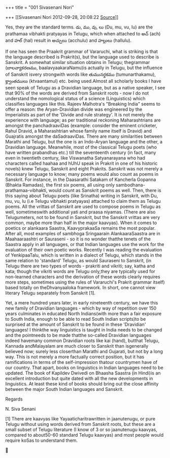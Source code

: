 +++
title = "001 Sivasenani Nori"

+++
[[Sivasenani Nori	2012-09-28, 20:08:22 [Source](https://groups.google.com/g/bvparishat/c/DxxUrTRCtSo)]]



Yes, they are the standard terms. డు, ము, వు, లు (Du, mu, vu, lu) are the prathamaa vibhakti pratyayas in Telugu, which when attached to అచ్ (ach) and హల్ (hal) result in అచ్చులు (acchulu) and హల్లులు (hallulu).



If one has seen the Praakrit grammar of Vararuchi, what is striking is that the language described is Prakrit(s), but the language used to describe is Sanskrit. A somewhat similar situation obtains in Telugu; thegrammar (బాలవ్యాకరణము, baalavyaakaraNamu)is actually in Telugu, but the influence of Sanskrit isvery strongwith words like తుమునర్థకము (tumunarthakamu), క్త్వాంతములు (ktvaantamul) etc. being used.Almost all scholarly books I have seen speak of Telugu as a Dravidian language, but as a native speaker, I see that 90% of the words are derived from Sanskrit roots - now I do not understand the nomological status of a science (Linguistics) which classifies languages like this. Rajeev Malhotra's "Breaking India" seems to offer a reason: the Aryan-Dravidian divide was engineered by the Imperialists as part of the 'Divide and rule strategy'. It is not merely the experience with language; as per traditional reckoning Maharashtrians are amongst the panchadraaviDas (example: consider the eminent cricketer, Rahul Dravid, a Maharashtrian whose family name itself is Dravid) and Guajratis amongst the daSadraaviDas. There are many similarities between Marathi and Telugu, but the one is an Indo-Aryan language and the other, a Dravidian language. Meanwhile, most of the classical Telugu poets (who have written prabandhas etc.) till the seventeenth century (in fact, many even in twentieth century, like Viswanatha Satyanarayana who had characters called haahaa and hUhU speak in Prakrit in one of his historic novels) knew Telugu, Sanskrit and eight Prakrits. Sanskrit was not merely a necessary language to know; many poems would also count as poems in Sanskrit. For instance, in the Daasarathi Satakam of Kancherla Gopanna (Bhakta Ramadas), the first six poems, all using only sambodhana-prathamaa-vibhakti, would count as Sanskrit poems as well. Then, there is this saying about Telugu poets (like Srinatha) writing in Sanskrit, with Du, mu, vu, lu (i.e Telugu vibhakti pratyayas) attached to claim them as Telugu poems. All the vrittas of Sanskrit are used to compose poems in Telugu as well, sometimeswith additional yati and praasa niyamas. (There are also Telugumeters, not to be found in Sanskrit, but the Sanskrit vrittas are very common, maybe more than half in the major kaavyas). When it comes to poetics or alankaara Saastra, KaavyprakaaSa remains the most popular. After all, most examples of sambhoga Sringaarain AlankaaraSaastra are in Maahaaraashtri or Sauraseni - so it is no wonder thatthe tenets of the Saastra apply in all languages, or that Indian languages use the work for the evaluation of their own poetic works. Recently I was reading the evaluation of YenkipaaTalu, which is written in a dialect of Telugu, which stands in the same relation to 'standard' Telugu, as would Sauraseni to Sanskrit, (in Telugu there are two types of words - prakriti and vikriti; say, katha and kata; though the vikriti words are Telugu only,they are typically used for non-learned characters and the derivation of these words clearly requires more steps, sometimes using the rules of Vararuchi's Prakrit grammar itself) based totally on theDhvanyaaloka framework. In short, one cannot view literary Telugu separately from Sanskrit \[1\].



Yet, a mere hundred years later, in early nineteenth century, we have this new family of Dravidian languages - which by way of repetition over 150 years culminates in educated North Indians(with more than a fair exposure to South India, enough to be able to read South Indian scripts)to be surprised at the amount of Sanskrit to be found in these 'Dravidian' languages! I thinkthe way linguistics is taught in India needs to be changed and the pointneeds to be made thatthe so-called Dravidian languages indeed havemany common Dravidian roots like kai (hand), butthat Telugu, Kannada andMalayalam are much closer to Sanskrit than isgenerally believed now; surely less closerthan Marathi and Gujarati, but not by a long way. This is not merely a more factually correct position, but it has ramifications in terms of the self-impression thatour countrymen have of our country. That apart, books on linguistics in Indian languages need to be updated. The book of Kapildev Dwivedi on Bhaasha Saastra (in Hindi)is an excellent introduction but quite dated with all the new developments in linguistics. At least these kind of books should bring out the close affinity between the major South Indian languages and Sanskrit.



Regards

N. Siva Senani



\[1\] There are kaavyas like Yayaaticharitrawritten in jaanutenugu, or pure Telugu without using words derived from Sanskrit roots, but these are a small subset of Telugu literature (I know of 3 or so jaanutenugu kaavyas, compared to about50-60 standard Telugu kaavyas) and most people would require koSas to understand them.  
  



